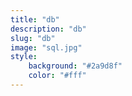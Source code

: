 ```yaml
---
title: "db"
description: "db"
slug: "db"
image: "sql.jpg"
style:
    background: "#2a9d8f"
    color: "#fff"
---
```


